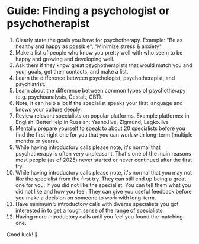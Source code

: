 # Guide: Finding a psychologist or psychotherapist

1. Clearly state the goals you have for psychotherapy. 
   Example: "Be as healthy and happy as possible", "Minimize stress & anxiety"
2. Make a list of people who know you pretty well with who seem to be happy and growing and developing well.
3. Ask them if they know great psychotherapists that would match you and your goals, get their contacts, and make a list.
4. Learn the difference between psychologist, psychotherapist, and psychiatrist.
5. Learn about the difference between common types of psychotherapy (e.g. psychoanalysis, Gestalt, CBT).
6. Note, it can help a lot if the specialist speaks your first language and knows your culture deeply.
7. Review relevant specialists on popular platforms. 
   Example platforms: 
   in English: BetterHelp 
   in Russian: Yasno.live, Zigmund, Legko.live
8. Mentally prepare yourself to speak to about 20 specialists before you find the first right one for you that you can work with long-term (multiple months or years).
9. While having introductory calls please note, it's normal that psychotherapy is often very unpleasant. That's one of the main reasons most people (as of 2025) never started or never continued after the first try.
10. While having introductory calls please note, it's normal that you may not like the specialist from the first try. 
   They can still end up being a great one for you. If you did not like the specialist.
   You can tell them what you did not like and how you feel.
   They can give you useful feedback before you make a decision on someone to work with long-term.
11. Have minimum 5 introductory calls with diverse specialists you got interested in to get a rough sense of the range of specialists.
12. Having more introductory calls until you feel you found the matching one.

Good luck! 🙏
